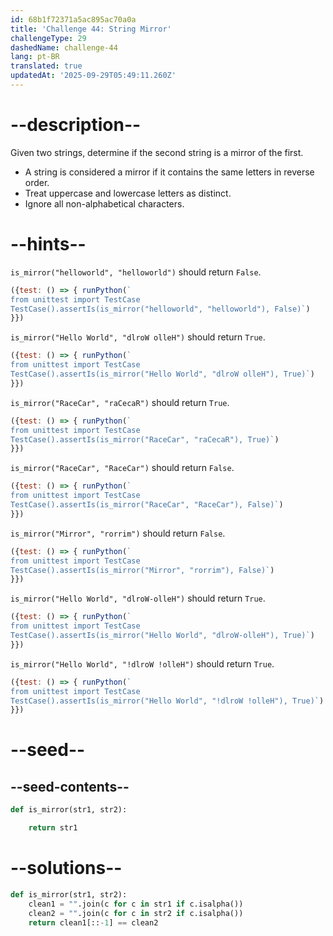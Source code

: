 ```yaml
---
id: 68b1f72371a5ac895ac70a0a
title: 'Challenge 44: String Mirror'
challengeType: 29
dashedName: challenge-44
lang: pt-BR
translated: true
updatedAt: '2025-09-29T05:49:11.260Z'
---
```


# --description--

Given two strings, determine if the second string is a mirror of the first.

- A string is considered a mirror if it contains the same letters in reverse order.
- Treat uppercase and lowercase letters as distinct.
- Ignore all non-alphabetical characters.

# --hints--

`is_mirror("helloworld", "helloworld")` should return `False`.

```js
({test: () => { runPython(`
from unittest import TestCase
TestCase().assertIs(is_mirror("helloworld", "helloworld"), False)`)
}})
```

`is_mirror("Hello World", "dlroW olleH")` should return `True`.

```js
({test: () => { runPython(`
from unittest import TestCase
TestCase().assertIs(is_mirror("Hello World", "dlroW olleH"), True)`)
}})
```

`is_mirror("RaceCar", "raCecaR")` should return `True`.

```js
({test: () => { runPython(`
from unittest import TestCase
TestCase().assertIs(is_mirror("RaceCar", "raCecaR"), True)`)
}})
```

`is_mirror("RaceCar", "RaceCar")` should return `False`.

```js
({test: () => { runPython(`
from unittest import TestCase
TestCase().assertIs(is_mirror("RaceCar", "RaceCar"), False)`)
}})
```

`is_mirror("Mirror", "rorrim")` should return `False`.

```js
({test: () => { runPython(`
from unittest import TestCase
TestCase().assertIs(is_mirror("Mirror", "rorrim"), False)`)
}})
```

`is_mirror("Hello World", "dlroW-olleH")` should return `True`.

```js
({test: () => { runPython(`
from unittest import TestCase
TestCase().assertIs(is_mirror("Hello World", "dlroW-olleH"), True)`)
}})
```

`is_mirror("Hello World", "!dlroW !olleH")` should return `True`.

```js
({test: () => { runPython(`
from unittest import TestCase
TestCase().assertIs(is_mirror("Hello World", "!dlroW !olleH"), True)`)
}})
```

# --seed--

## --seed-contents--

```py
def is_mirror(str1, str2):

    return str1
```

# --solutions--

```py
def is_mirror(str1, str2):
    clean1 = "".join(c for c in str1 if c.isalpha())
    clean2 = "".join(c for c in str2 if c.isalpha())
    return clean1[::-1] == clean2
```
